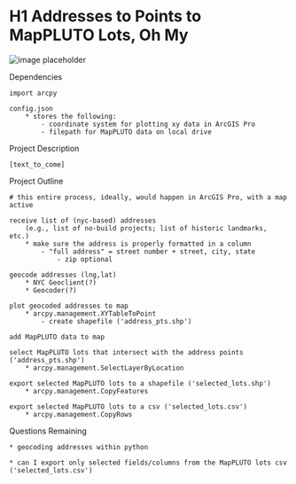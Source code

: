 # H1 Addresses to Points to MapPLUTO Lots, Oh My

![image placeholder](http://i.imgur.com/KCDPWhM.gif)

Dependencies

	import arcpy

	config.json
		* stores the following:
			- coordinate system for plotting xy data in ArcGIS Pro
			- filepath for MapPLUTO data on local drive

Project Description

	[text_to_come]

Project Outline

	# this entire process, ideally, would happen in ArcGIS Pro, with a map active

	receive list of (nyc-based) addresses
		(e.g., list of no-build projects; list of historic landmarks, etc.)
		* make sure the address is properly formatted in a column
			- "full address" = street number + street, city, state
				- zip optional    

	geocode addresses (lng,lat)
		* NYC Geoclient(?)
		* Geocoder(?)

	plot geocoded addresses to map
		* arcpy.management.XYTableToPoint
			- create shapefile ('address_pts.shp')

	add MapPLUTO data to map

	select MapPLUTO lots that intersect with the address points ('address_pts.shp')
		* arcpy.management.SelectLayerByLocation

	export selected MapPLUTO lots to a shapefile ('selected_lots.shp')
		* arcpy.management.CopyFeatures

	export selected MapPLUTO lots to a csv ('selected_lots.csv')
		* arcpy.management.CopyRows

Questions Remaining

	* geocoding addresses within python

	* can I export only selected fields/columns from the MapPLUTO lots csv ('selected_lots.csv')

